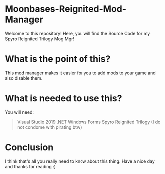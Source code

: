 # Moonbases-Reignited-Mod-Manager

Welcome to this repository! Here, you will find the Source Code for my Spyro Reignited Trilogy Mog Mgr!

# What is the point of this?

This mod manager makes it easier for you to add mods to your game and also disable them.

# What is needed to use this?

You will need:

>Visual Studio 2019
>.NET Windows Forms
>Spyro Reignited Trilogy (I do not condome with pirating btw)

# Conclusion

I think that's all you really need to know about this thing. Have a nice day and thanks for reading :)
